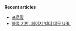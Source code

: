<p align="left" width="50%">

**Recent articles**
<!-- BLOG-POST-LIST:START -->
- [ 프로필 ](https://www.notion.so/xxooxx/ca684847e4654fb7ab251cf1e5298016)
- [블록 기반, 페이지 빌더 데모 URL ](https://web-builder-rs.vercel.app/)
<!-- BLOG-POST-LIST:END -->

</p>

<!--
**xxxrsxxx/xxxrsxxx** is a ✨ _special_ ✨ repository because its `README.md` (this file) appears on your GitHub profile.

Here are some ideas to get you started:

- 🔭 I’m currently working on ...
- 🌱 I’m currently learning ...
- 👯 I’m looking to collaborate on ...
- 🤔 I’m looking for help with ...
- 💬 Ask me about ...
- 📫 How to reach me: ...
- 😄 Pronouns: ...
- ⚡ Fun fact: ...
-->
